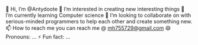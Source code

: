 👋 Hi, I’m @Antydoote
👀 I’m interested in creating new interesting things
🌱 I’m currently learning Computer science
💞️ I’m looking to collaborate on with serious-minded programmers to help each other and create something new.
📫 How to reach me you can reach me @ mh755729@gmail.com
😄 Pronouns: ...
⚡ Fun fact: ...
